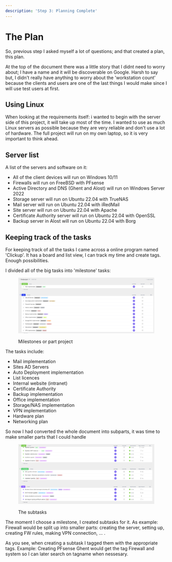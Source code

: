 ```yaml
---
description: 'Step 3: Planning Complete'
---
```


# The Plan

So, previous step I asked myself a lot of questions; and that created a plan, this plan.

At the top of the document there was a little story that I didnt need to worry about; I have a name and it will be discoverable on Google. Harsh to say but, I didn't really have anything to worry about the 'workstation count' because the clients and users are one of the last things I would make since I will use test users at first.

## Using Linux

When looking at the requirements itself: i wanted to begin with the server side of this project, it will take up most of the time. I wanted to use as much Linux servers as possible because they are very reliable and don't use a lot of hardware. The full project will run on my own laptop, so it is very important to think ahead.

## Server list

A list of the servers and software on it:

* All of the client devices will run on Windows 10/11
* Firewalls will run on FreeBSD with PFsense
* Active Directory and DNS (Ghent and Alost) will run on Windows Server 2022
* Storage server will run on Ubuntu 22.04 with TrueNAS
* Mail server will run on Ubuntu 22.04 with iRedMail
* Site server will run on Ubuntu 22.04 with Apache
* Certificate Authority server will run on Ubuntu 22.04 with OpenSSL
* Backup server in Alost will run on Ubuntu 22.04 with Borg

## Keeping track of the tasks

For keeping track of all the tasks I came across a online program named 'Clickup'. It has a board and list view, I can track my time and create tags. Enough possibilities.

I divided all of the big tasks into 'milestone' tasks:

<figure><img src=".gitbook/assets/image.png" alt=""><figcaption><p>Milestones or part project</p></figcaption></figure>

The tasks include:

* Mail implementation
* Sites AD Servers
* Auto Deployment implementation
* List licences
* Internal website (intranet)
* Certificate Authority
* Backup implementation
* Office implementation
* Storage/NAS implementation
* VPN implementation
* Hardware plan
* Networking plan

So now I had converted the whole document into subparts, it was time to make smaller parts that I could handle

<figure><img src=".gitbook/assets/image (1).png" alt=""><figcaption><p>The subtasks</p></figcaption></figure>

The moment I choose a milestone, I created subtasks for it. As example: Firewall would be split up into smaller parts: creating the server, setting up, creating FW rules, making VPN connection, ... .

As you see, when creating a subtask I tagged them with the appropriate tags. Example: Creating PFsense Ghent would get the tag Firewall and system so I can later search on tagname when nessesary.
